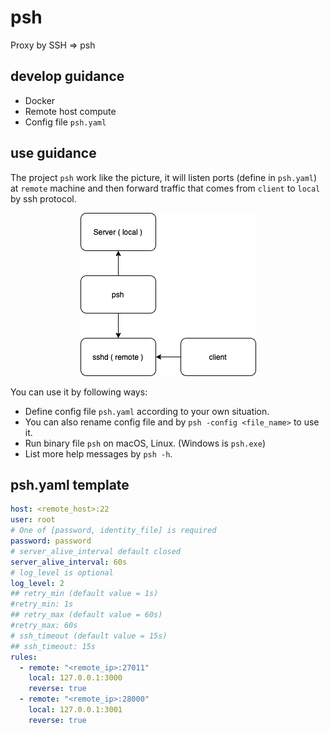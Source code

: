 # psh

Proxy by SSH => psh

## develop guidance

  - Docker
  - Remote host compute
  - Config file `psh.yaml`

## use guidance
  The project `psh` work like the picture, it will listen ports (define in `psh.yaml`) at `remote`
  machine and then forward traffic that comes from `client` to `local` by ssh protocol.

  <center>

  ![alt struct](./docs/resources/struct.png)

  </center>

  You can use it by following ways:
  - Define config file `psh.yaml` according to your own situation.
  - You can also rename config file and by `psh -config <file_name>` to use it.
  - Run binary file `psh` on macOS, Linux. (Windows is `psh.exe`)
  - List more help messages by `psh -h`.

## psh.yaml template

```yaml
host: <remote_host>:22
user: root
# One of [password, identity_file] is required
password: password
# server_alive_interval default closed
server_alive_interval: 60s
# log_level is optional
log_level: 2
## retry_min (default value = 1s)
#retry_min: 1s
## retry_max (default value = 60s)
#retry_max: 60s
# ssh_timeout (default value = 15s)
## ssh_timeout: 15s
rules:
  - remote: "<remote_ip>:27011"
    local: 127.0.0.1:3000
    reverse: true
  - remote: "<remote_ip>:28000"
    local: 127.0.0.1:3001
    reverse: true
```